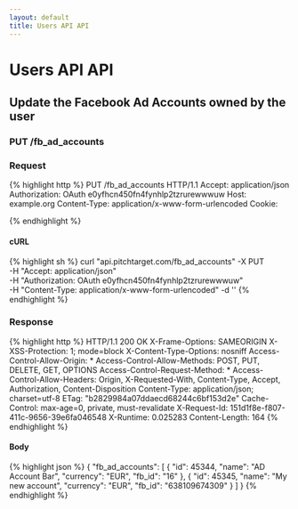 ```yaml
---
layout: default
title: Users API API
---
```


# Users API API

## Update the Facebook Ad Accounts owned by the user

### PUT /fb_ad_accounts



### Request

{% highlight http %}
PUT /fb_ad_accounts HTTP/1.1
Accept: application/json
Authorization: OAuth e0yfhcn450fn4fynhlp2tzrurewwwuw
Host: example.org
Content-Type: application/x-www-form-urlencoded
Cookie: 

{% endhighlight %}


#### cURL

{% highlight sh %}
curl "api.pitchtarget.com/fb_ad_accounts" -X PUT \
	-H "Accept: application/json" \
	-H "Authorization: OAuth e0yfhcn450fn4fynhlp2tzrurewwwuw" \
	-H "Content-Type: application/x-www-form-urlencoded" -d ''
{% endhighlight %}

### Response

{% highlight http %}
HTTP/1.1 200 OK
X-Frame-Options: SAMEORIGIN
X-XSS-Protection: 1; mode=block
X-Content-Type-Options: nosniff
Access-Control-Allow-Origin: *
Access-Control-Allow-Methods: POST, PUT, DELETE, GET, OPTIONS
Access-Control-Request-Method: *
Access-Control-Allow-Headers: Origin, X-Requested-With, Content-Type, Accept, Authorization, Content-Disposition
Content-Type: application/json; charset=utf-8
ETag: "b2829984a07ddaecd68244c6bf153d2e"
Cache-Control: max-age=0, private, must-revalidate
X-Request-Id: 151d1f8e-f807-411c-9656-39e6fa046548
X-Runtime: 0.025283
Content-Length: 164
{% endhighlight %}

#### Body

{% highlight json %}
{
  "fb_ad_accounts": [
    {
      "id": 45344,
      "name": "AD Account Bar",
      "currency": "EUR",
      "fb_id": "16"
    },
    {
      "id": 45345,
      "name": "My new account",
      "currency": "EUR",
      "fb_id": "638109674309"
    }
  ]
}
{% endhighlight %}

